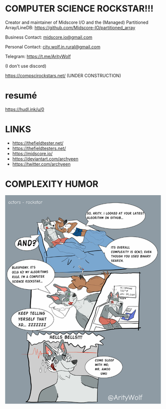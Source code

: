 # COMPUTER SCIENCE ROCKSTAR!!!

Creator and maintainer of Midscore I/O and the (Managed) Partitioned Array/LineDB: https://github.com/Midscore-IO/partitioned_array

Business Contact: midscore.io@gmail.com

Personal Contact: city.wolf.in.rural@gmail.com

Telegram: https://t.me/ArityWolf

(I don't use discord)


https://compscirockstars.net/ (UNDER CONSTRUCTION)


# resumé

https://hudl.ink/u/0

# LINKS

* https://thefieldtester.net/
* https://thefieldtesters.net/
* https://midscore.io/
* https://deviantart.com/archyeen
* https://twitter.com/archyeen

# COMPLEXITY HUMOR

![Computer Science Rockstar](https://raw.githubusercontent.com/ZeroPivot/ZeroPivot/main/rockstar.jpg)


